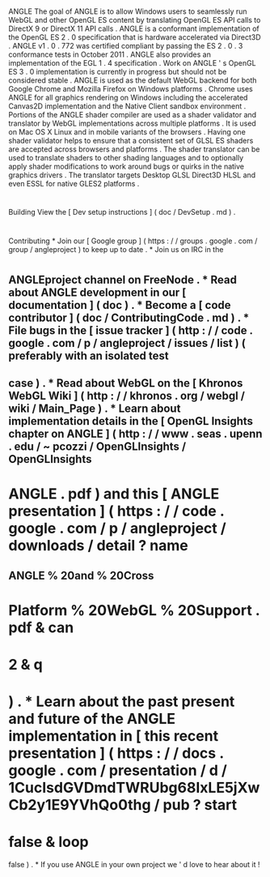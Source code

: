 #
ANGLE
The
goal
of
ANGLE
is
to
allow
Windows
users
to
seamlessly
run
WebGL
and
other
OpenGL
ES
content
by
translating
OpenGL
ES
API
calls
to
DirectX
9
or
DirectX
11
API
calls
.
ANGLE
is
a
conformant
implementation
of
the
OpenGL
ES
2
.
0
specification
that
is
hardware
accelerated
via
Direct3D
.
ANGLE
v1
.
0
.
772
was
certified
compliant
by
passing
the
ES
2
.
0
.
3
conformance
tests
in
October
2011
.
ANGLE
also
provides
an
implementation
of
the
EGL
1
.
4
specification
.
Work
on
ANGLE
'
s
OpenGL
ES
3
.
0
implementation
is
currently
in
progress
but
should
not
be
considered
stable
.
ANGLE
is
used
as
the
default
WebGL
backend
for
both
Google
Chrome
and
Mozilla
Firefox
on
Windows
platforms
.
Chrome
uses
ANGLE
for
all
graphics
rendering
on
Windows
including
the
accelerated
Canvas2D
implementation
and
the
Native
Client
sandbox
environment
.
Portions
of
the
ANGLE
shader
compiler
are
used
as
a
shader
validator
and
translator
by
WebGL
implementations
across
multiple
platforms
.
It
is
used
on
Mac
OS
X
Linux
and
in
mobile
variants
of
the
browsers
.
Having
one
shader
validator
helps
to
ensure
that
a
consistent
set
of
GLSL
ES
shaders
are
accepted
across
browsers
and
platforms
.
The
shader
translator
can
be
used
to
translate
shaders
to
other
shading
languages
and
to
optionally
apply
shader
modifications
to
work
around
bugs
or
quirks
in
the
native
graphics
drivers
.
The
translator
targets
Desktop
GLSL
Direct3D
HLSL
and
even
ESSL
for
native
GLES2
platforms
.
#
#
Building
View
the
[
Dev
setup
instructions
]
(
doc
/
DevSetup
.
md
)
.
#
#
Contributing
*
Join
our
[
Google
group
]
(
https
:
/
/
groups
.
google
.
com
/
group
/
angleproject
)
to
keep
up
to
date
.
*
Join
us
on
IRC
in
the
#
ANGLEproject
channel
on
FreeNode
.
*
Read
about
ANGLE
development
in
our
[
documentation
]
(
doc
)
.
*
Become
a
[
code
contributor
]
(
doc
/
ContributingCode
.
md
)
.
*
File
bugs
in
the
[
issue
tracker
]
(
http
:
/
/
code
.
google
.
com
/
p
/
angleproject
/
issues
/
list
)
(
preferably
with
an
isolated
test
-
case
)
.
*
Read
about
WebGL
on
the
[
Khronos
WebGL
Wiki
]
(
http
:
/
/
khronos
.
org
/
webgl
/
wiki
/
Main_Page
)
.
*
Learn
about
implementation
details
in
the
[
OpenGL
Insights
chapter
on
ANGLE
]
(
http
:
/
/
www
.
seas
.
upenn
.
edu
/
~
pcozzi
/
OpenGLInsights
/
OpenGLInsights
-
ANGLE
.
pdf
)
and
this
[
ANGLE
presentation
]
(
https
:
/
/
code
.
google
.
com
/
p
/
angleproject
/
downloads
/
detail
?
name
=
ANGLE
%
20and
%
20Cross
-
Platform
%
20WebGL
%
20Support
.
pdf
&
can
=
2
&
q
=
)
.
*
Learn
about
the
past
present
and
future
of
the
ANGLE
implementation
in
[
this
recent
presentation
]
(
https
:
/
/
docs
.
google
.
com
/
presentation
/
d
/
1CucIsdGVDmdTWRUbg68IxLE5jXwCb2y1E9YVhQo0thg
/
pub
?
start
=
false
&
loop
=
false
)
.
*
If
you
use
ANGLE
in
your
own
project
we
'
d
love
to
hear
about
it
!
